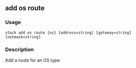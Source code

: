 ## add os route

### Usage

`stack add os route {os} [address=string] [gateway=string] [netmask=string]`

### Description

Add a route for an OS type


